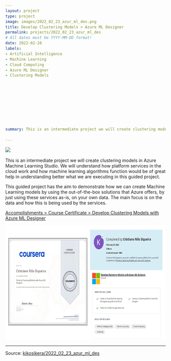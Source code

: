 ```yaml
---
layout: project
type: project
image: images/2022_02_23_azur_ml_des.png
title: Develop Clustering Models > Azure ML Designer
permalink: projects/2022_02_23_azur_ml_des
# All dates must be YYYY-MM-DD format!
date: 2022-02-28
labels:
- Artificial Intelligence
- Machine Learning
- Cloud Computing
- Azure ML Designer
- Clustering Models 









summary: This is an intermediate project we will create clustering models in Azure Machine Learning Studio. We will understand how platform services in the cloud work and how machine learning algorithms function would be of great help in understanding better what we are executing in this guided project.

---
```


<img class="ui image" src="{{ site.baseurl }}/images/2022_02_23_azur_ml_des_header.png">

This is an intermediate project we will create clustering models in Azure Machine Learning Studio. We will understand how platform services in the cloud work and how machine learning algorithms function would be of great help in understanding better what we are executing in this guided project.

This guided project has the aim to demonstrate how we can create Machine Learning models by using the out-of-the-box solutions that Azure offers, by just using these services as-is, on your own data. The main focus is on the data and how this is being used by the services.

[Accomplishments > Course Certificate > Develop Clustering Models with Azure ML Designer](https://www.coursera.org/account/accomplishments/verify/SPUJFBER6GHU)

<a href="https://www.coursera.org/account/accomplishments/verify/SPUJFBER6GHU">
  <img src="/images/2022_02_23_azur_ml_des_cert.png" style="width:720px;height:360px;"/>
 </a>



<hr>

Source: <a href="https://github.com/kikosikera/2022_02_23_azur_ml_des/tree/main/"><i class="large github icon"></i>kikosikera/2022_02_23_azur_ml_des</a>
